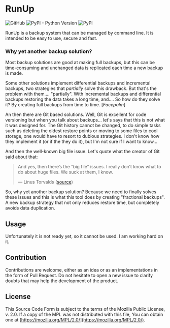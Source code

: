 # RunUp

![GitHub](https://img.shields.io/github/license/kennylajara/RunUp?style=for-the-badge&color=%230374b4)
![PyPI - Python Version](https://img.shields.io/pypi/pyversions/RunUp?label=Python%20Support&style=for-the-badge)
![PyPI](https://img.shields.io/pypi/v/RunUp?style=for-the-badge&color=%230374b4&label=Version&logoColor=%23ffffff)


RunUp is a backup system that can be managed by command line. It is intended to be easy to use, secure and fast.

### Why yet another backup solution?

Most backup solutions are good at making full backups, but this can be time-consuming and unchanged data is replicated each time a new backup is made.

Some other solutions implement differential backups and incremental backups, two strategies that _partially_ solve this drawback. But that's the problem with them.... "partially". With incremental backups and differential backups restoring the data takes a long time, and.... So how do they solve it? By creating full backups from time to time. [_Facepalm_]

An then there are Git based solutions. Well, Git is excellent for code versioning but when you talk about backups... let's says that this is not what it was designed for. The Git history cannot be changed, to do simple tasks such as deleting the oldest restore points or moving to some files to cool storage, one would have to resort to dubious strategies. I don't know how they implement it (or if the they do it), but I'm not sure if I want to know...

And then the well-known big file issue. Let's quote what the creator of Git said about that:

> And yes, then there’s the “big file” issues. I really don’t know what to do about huge files. We suck at them, I know.
> 
> — Linus Torvalds ([source](https://towardsdatascience.com/data-versioning-all-you-need-to-know-7077aa5ed6d1#d5e7))

So, why yet another backup solution? Because we need to finally solves these issues and this is what this tool does by creating "fractional backups". A new backup strategy that not only reduces restore time, but completely avoids data duplication.

## Usage

Unfortunately it is not ready yet, so it cannot be used. I am working hard on it.

## Contribution

Contributions are welcome, either as an idea or as an implementations in the form of Pull Request. Do not hesitate to open a new issue to clarify doubts that may help the development of the product.

## License

This Source Code Form is subject to the terms of the Mozilla Public License, v. 2.0. If a copy of the MPL was not distributed with this file, You can obtain one at [https://mozilla.org/MPL/2.0/](https://mozilla.org/MPL/2.0/).
